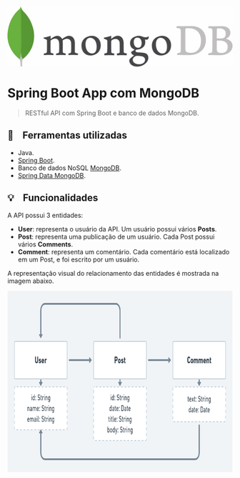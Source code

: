 <p align="center">
  <img width="512" height="135" src="https://github.com/eduardorcury/workshop-spring-boot-mongoDB/blob/master/mongo.jpg">
</p>

# Spring Boot App com MongoDB

> RESTful API com Spring Boot e banco de dados MongoDB.

## :wrench: &nbsp;&nbsp; Ferramentas utilizadas

- Java.
- [Spring Boot](https://github.com/spring-projects/spring-boot).
- Banco de dados NoSQL [MongoDB](https://github.com/mongodb/mongo).
- [Spring Data MongoDB](https://github.com/spring-projects/spring-data-mongodb).

## :bulb: &nbsp;&nbsp; Funcionalidades

A API possui 3 entidades:
- **User**: representa o usuário da API. Um usuário possui vários **Posts**.
- **Post**: representa uma publicação de um usuário. Cada Post possui vários **Comments**.
- **Comment**: representa um comentário. Cada comentário está localizado em um Post, e foi escrito por um usuário.

A representação visual do relacionamento das entidades é mostrada na imagem abaixo.

<p align="center">
  <img width="818" height="406" src="https://github.com/eduardorcury/workshop-spring-boot-mongoDB/blob/master/Diagrama%20Entidades.png">
</p>

